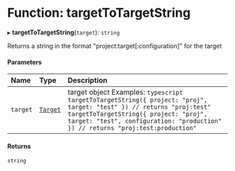 # Function: targetToTargetString

▸ **targetToTargetString**(`target`): `string`

Returns a string in the format "project:target[:configuration]" for the target

#### Parameters

| Name     | Type                                      | Description                                                                                                                                                                                                                                     |
| :------- | :---------------------------------------- | :---------------------------------------------------------------------------------------------------------------------------------------------------------------------------------------------------------------------------------------------- |
| `target` | [`Target`](../../devkit/documents/Target) | target object Examples: `typescript targetToTargetString({ project: "proj", target: "test" }) // returns "proj:test" targetToTargetString({ project: "proj", target: "test", configuration: "production" }) // returns "proj:test:production" ` |

#### Returns

`string`
